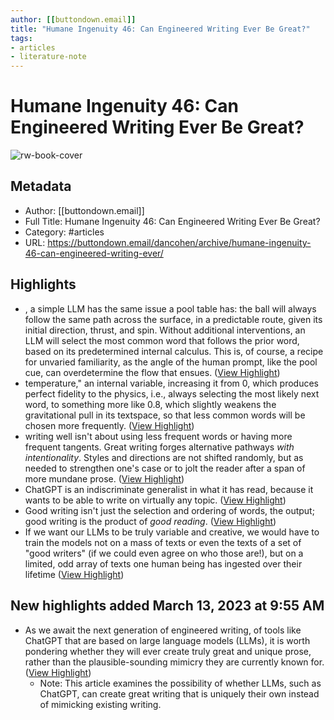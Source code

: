 ```yaml
---
author: [[buttondown.email]]
title: "Humane Ingenuity 46: Can Engineered Writing Ever Be Great?"
tags: 
- articles
- literature-note
---
```

# Humane Ingenuity 46: Can Engineered Writing Ever Be Great?

![rw-book-cover](https://buttondown-attachments.s3.us-west-2.amazonaws.com/images/d9edd45f-9959-4d01-9887-3eaa6dc8bca4.png)

## Metadata
- Author: [[buttondown.email]]
- Full Title: Humane Ingenuity 46: Can Engineered Writing Ever Be Great?
- Category: #articles
- URL: https://buttondown.email/dancohen/archive/humane-ingenuity-46-can-engineered-writing-ever/

## Highlights
- , a simple LLM has the same issue a pool table has: the ball will always follow the same path across the surface, in a predictable route, given its initial direction, thrust, and spin. Without additional interventions, an LLM will select the most common word that follows the prior word, based on its predetermined internal calculus. This is, of course, a recipe for unvaried familiarity, as the angle of the human prompt, like the pool cue, can overdetermine the flow that ensues. ([View Highlight](https://read.readwise.io/read/01gv1ky5sb1baym2fjt733c3g4))
- temperature," an internal variable, increasing it from 0, which produces perfect fidelity to the physics, i.e., always selecting the most likely next word, to something more like 0.8, which slightly weakens the gravitational pull in its textspace, so that less common words will be chosen more frequently. ([View Highlight](https://read.readwise.io/read/01gv1kyt2ab6nftr8wjzs2r3jr))
- writing well isn't about using less frequent words or having more frequent tangents. Great writing forges alternative pathways *with intentionality*. Styles and directions are not shifted randomly, but as needed to strengthen one's case or to jolt the reader after a span of more mundane prose. ([View Highlight](https://read.readwise.io/read/01gv1kzj54w51p9wdverm2ntpf))
- ChatGPT is an indiscriminate generalist in what it has read, because it wants to be able to write on virtually any topic. ([View Highlight](https://read.readwise.io/read/01gv1m13c7sbhvkwx7c2agay2q))
- Good writing isn't just the selection and ordering of words, the output; good writing is the product of *good reading*. ([View Highlight](https://read.readwise.io/read/01gv1m1deef2ea8zxkxcs4f8eg))
- If we want our LLMs to be truly variable and creative, we would have to train the models not on a mass of texts or even the texts of a set of "good writers" (if we could even agree on who those are!), but on a limited, odd array of texts one human being has ingested over their lifetime ([View Highlight](https://read.readwise.io/read/01gv1m3v3saabggty0rm83xf90))
## New highlights added March 13, 2023 at 9:55 AM
- As we await the next generation of engineered writing, of tools like ChatGPT that are based on large language models (LLMs), it is worth pondering whether they will ever create truly great and unique prose, rather than the plausible-sounding mimicry they are currently known for. ([View Highlight](https://read.readwise.io/read/01gvd2ec0h243wgv1v0m8e0dw1))
    - Note: This article examines the possibility of whether LLMs, such as ChatGPT, can create great writing that is uniquely their own instead of mimicking existing writing.

